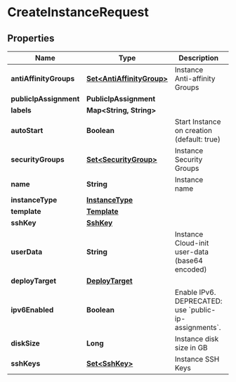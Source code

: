 

# CreateInstanceRequest


## Properties

| Name | Type | Description | Notes |
|------------ | ------------- | ------------- | -------------|
|**antiAffinityGroups** | [**Set&lt;AntiAffinityGroup&gt;**](AntiAffinityGroup.md) | Instance Anti-affinity Groups |  [optional] |
|**publicIpAssignment** | **PublicIpAssignment** |  |  [optional] |
|**labels** | **Map&lt;String, String&gt;** |  |  [optional] |
|**autoStart** | **Boolean** | Start Instance on creation (default: true) |  [optional] |
|**securityGroups** | [**Set&lt;SecurityGroup&gt;**](SecurityGroup.md) | Instance Security Groups |  [optional] |
|**name** | **String** | Instance name |  [optional] |
|**instanceType** | [**InstanceType**](InstanceType.md) |  |  |
|**template** | [**Template**](Template.md) |  |  |
|**sshKey** | [**SshKey**](SshKey.md) |  |  [optional] |
|**userData** | **String** | Instance Cloud-init user-data (base64 encoded) |  [optional] |
|**deployTarget** | [**DeployTarget**](DeployTarget.md) |  |  [optional] |
|**ipv6Enabled** | **Boolean** | Enable IPv6. DEPRECATED: use &#x60;public-ip-assignments&#x60;. |  [optional] |
|**diskSize** | **Long** | Instance disk size in GB |  |
|**sshKeys** | [**Set&lt;SshKey&gt;**](SshKey.md) | Instance SSH Keys |  [optional] |



